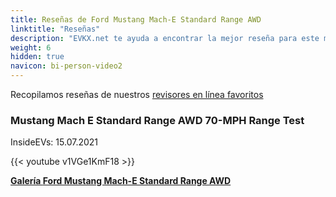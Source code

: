 ```yaml
---
title: Reseñas de Ford Mustang Mach-E Standard Range AWD
linktitle: "Reseñas"
description: "EVKX.net te ayuda a encontrar la mejor reseña para este modelo."
weight: 6
hidden: true
navicon: bi-person-video2
---
```

Recopilamos reseñas de nuestros [revisores en línea favoritos](../../../../../guides/evreviewers/)

<div class="container text-center shadow p-2 pe-4 mb-5 bg-body-tertiary rounded border">
<h3>Mustang Mach E Standard Range AWD 70-MPH Range Test</h3>
<p>InsideEVs: 15.07.2021</p>

{{< youtube v1VGe1KmF18 >}}

</div>
<div class="mt-3 mb-3">
<a href="../gallery/" class="text-decoration-none text-black">
<strong><i class="bi-arrow-left"></i>Galería  </strong>
</a>
<a href="../" class="text-decoration-none text-black float-end">
<strong>Ford Mustang Mach-E Standard Range AWD <i class="bi-arrow-right"></i></strong>
</a>
</div>
